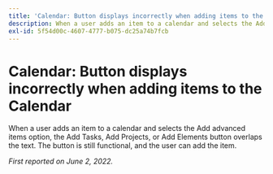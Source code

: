 ```yaml
---
title: 'Calendar: Button displays incorrectly when adding items to the Calendar'
description: When a user adds an item to a calendar and selects the Add advanced items option, the Add Tasks, Add Projects, or Add Elements button overlaps the text. The button is still functional, and the user can add the item.
exl-id: 5f54d00c-4607-4777-b075-dc25a74b7fcb
---
```

# Calendar: Button displays incorrectly when adding items to the Calendar

When a user adds an item to a calendar and selects the Add advanced items option, the Add Tasks, Add Projects, or Add Elements button overlaps the text. The button is still functional, and the user can add the item.

_First reported on June 2, 2022._
